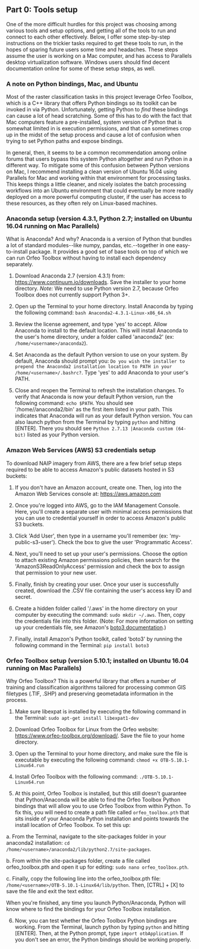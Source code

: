 ## Part 0: Tools setup

One of the more difficult hurdles for this project was choosing among various tools and setup options, and getting all of the tools to run and connect to each other effectively.  Below, I offer some step-by-step instructions on the trickier tasks required to get these tools to run, in the hopes of sparing future users some time and headaches.  These steps assume the user is working on a Mac computer, and has access to Parallels desktop virtualization software.  Windows users should find decent documentation online for some of these setup steps, as well.


### A note on Python bindings, Mac, and Ubuntu

Most of the raster classification tasks in this project leverage Orfeo Toolbox, which is a C++ library that offers Python bindings so its toolkit can be invoked in via Python.  Unfortunately, getting Python to _find_ these bindings can cause a lot of head scratching.  Some of this has to do with the fact that Mac computers feature a pre-installed, system version of Python that is somewhat limited in is execution permissions, and that can sometimes crop up in the midst of the setup process and cause a lot of confusion when trying to set Python paths and expose bindings.  

In general, then, it seems to be a common recommendation among online forums that users bypass this system Python altogether and run Python in a different way.  To mitigate some of this confusion between Python versions on Mac, I recommend installing a clean version of Ubuntu 16.04 using Parallels for Mac and working within that environment for processing tasks.  This keeps things a little cleaner, and nicely isolates the batch processing workflows into an Ubuntu environment that could eventually be more readily deployed on a more powerful computing cluster, if the user has access to these resources, as they often rely on Linux-based machines.


### Anaconda setup (version 4.3.1, Python 2.7; installed on Ubuntu 16.04 running on Mac Parallels)

What is Anaconda? And why? Anaconda is a version of Python that bundles a lot of standard modules--like numpy, pandas, etc.--together in one easy-to-install package. It provides a good set of base tools on top of which we can run Orfeo Toolbox without having to install each dependency separately.

1. Download Anaconda 2.7 (version 4.3.1) from: https://www.continuum.io/downloads. Save the installer to your home directory. _Note:_ We need to use Python version 2.7, because Orfeo Toolbox does not currently support Python 3+.

2. Open up the Terminal to your home directory. Install Anaconda by typing the following command: `bash Anaconda2-4.3.1-Linux-x86_64.sh `

3. Review the license agreement, and type 'yes' to accept.  Allow Anaconda to install to the default location.  This will install Anaconda to the user's home directory, under a folder called 'anaconda2' (ex: `/home/<username>/anaconda2`).

3. Set Anaconda as the default Python version to use on your system. By default, Anaconda should prompt you: `Do you wish the installer to prepend the Anaconda2 installation location to PATH in your /home/<username>/.bashrc?`. Type 'yes' to add Anaconda to your user's PATH.

4. Close and reopen the Terminal to refresh the installation changes. To verify that Anaconda is now your default Python version, run the following command: `echo $PATH`.  You should see '/home/<username>/anaconda2/bin' as the first item listed in your path.  This indicates that Anaconda will run as your default Python version.  You can also launch python from the Terminal by typing `python` and hitting [ENTER].  There you should see `Python 2.7.13 |Anaconda custom (64-bit)` listed as your Python version.


### Amazon Web Services (AWS) S3 credentials setup

To download NAIP imagery from AWS, there are a few brief setup steps required to be able to access Amazon's public datasets hosted in S3 buckets:

1. If you don't have an Amazon account, create one.  Then, log into the Amazon Web Services console at: https://aws.amazon.com

2. Once you're logged into AWS, go to the IAM Management Console.  Here, you'll create a separate user with minimal access permissions that you can use to credential yourself in order to access Amazon's public S3 buckets.

3. Click 'Add User', then type in a username you'll remember (ex: 'my-public-s3-user'). Check the box to give the user 'Programmatic Access'.

4. Next, you'll need to set up your user's permissions.  Choose the option to attach existing Amazon permissions policies, then search for the 'AmazonS3ReadOnlyAccess' permission and check the box to assign that permission to your new user.

5. Finally, finish by creating your user.  Once your user is successfully created, download the .CSV file containing the user's access key ID and secret.

6. Create a hidden folder called '/.aws' in the home directory on your computer by executing the command: `sudo mkdir ~/.aws`. Then, copy the credentials file into this folder.  (Note: For more information on setting up your credentials file, see Amazon's [boto3 documentation](http://boto3.readthedocs.io/en/latest/guide/quickstart.html).)

7. Finally, install Amazon's Python toolkit, called 'boto3' by running the following command in the Terminal: `pip install boto3`


### Orfeo Toolbox setup (version 5.10.1; installed on Ubuntu 16.04 running on Mac Parallels)

Why Orfeo Toolbox? This is a powerful library that offers a number of training and classification algorithms tailored for processing common GIS filetypes (.TIF, .SHP) and preserving geometadata information in the process.

1. Make sure libexpat is installed by executing the following command in the Terminal: `sudo apt-get install libexpat1-dev`

2. Download Orfeo Toolbox for Linux from the Orfeo website: https://www.orfeo-toolbox.org/download/. Save the file to your home directory.

3. Open up the Terminal to your home directory, and make sure the file is executable by executing the following command: `chmod +x OTB-5.10.1-Linux64.run`

4. Install Orfeo Toolbox with the following command: `./OTB-5.10.1-Linux64.run`

5. At this point, Orfeo Toolbox is installed, but this still doesn't guarantee that Python/Anaconda will be able to find the Orfeo Toolbox Python bindings that will allow you to use Orfeo Toolbox from within Python. To fix this, you will need to create a path file called `orfeo_toolbox.pth` that sits inside of your Anaconda Python installation and points towards the install location of Orfeo Toolbox. To set this up:

a. From the Terminal, navigate to the site-packages folder in your anaconda2 installation: `cd /home/<username>/anaconda2/lib/python2.7/site-packages`.  

b. From within the site-packages folder, create a file called orfeo_toolbox.pth and open it up for editing: `sudo nano orfeo_toolbox.pth`.  

c. Finally, copy the following line into the orfeo_toolbox.pth file: `/home/<username>/OTB-5.10.1-Linux64/lib/python`.  Then, [CTRL] + [X] to save the file and exit the text editor.  

When you're finished, any time you launch Python/Anaconda, Python will know where to find the bindings for your Orfeo Toolbox installation.

6. Now, you can test whether the Orfeo Toolbox Python bindings are working. From the Terminal, launch python by typing `python` and hitting [ENTER]. Then, at the Python prompt, type `import otbApplication`.  If you don't see an error, the Python bindings should be working properly.

